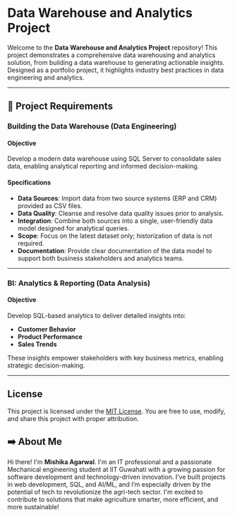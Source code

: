 # Data Warehouse and Analytics Project

Welcome to the **Data Warehouse and Analytics Project** repository! 
This project demonstrates a comprehensive data warehousing and analytics  solution, from building a data warehouse to generating actionable insights. Designed as a portfolio project, it highlights industry best practices in data engineering and analytics.

---

## 🚀 Project Requirements

### Building the Data Warehouse (Data Engineering)

#### Objective
Develop a modern data warehouse using SQL Server to consolidate sales data, enabling analytical reporting and informed decision-making.

#### Specifications
- **Data Sources**: Import data from two source systems (ERP and CRM) provided as CSV files.
- **Data Quality**: Cleanse and resolve data quality issues prior to analysis.
- **Integration**: Combine both sources into a single, user-friendly data model designed for analytical queries.
- **Scope**: Focus on the latest dataset only; historization of data is not required.
- **Documentation**: Provide clear documentation of the data model to support both business stakeholders and analytics teams.

---

### BI: Analytics & Reporting (Data Analysis)

#### Objective
Develop SQL-based analytics to deliver detailed insights into:
- **Customer Behavior**
- **Product Performance**
- **Sales Trends**

These insights empower stakeholders with key business metrics, enabling strategic decision-making.  

---

## License

This project is licensed under the [MIT License](LICENSE). You are free to use, modify, and share this project with proper attribution.

## ➡️ About Me

Hi there! I'm **Mishika Agarwal**. I'm an  IT professional and a passionate Mechanical engineering student at IIT Guwahati with a growing passion for software development and technology-driven innovation. I’ve built projects in web development, SQL, and AI/ML, and I’m especially driven by the potential of tech to revolutionize the agri-tech sector. I'm excited to contribute to solutions that make agriculture smarter, more efficient, and more sustainable!
